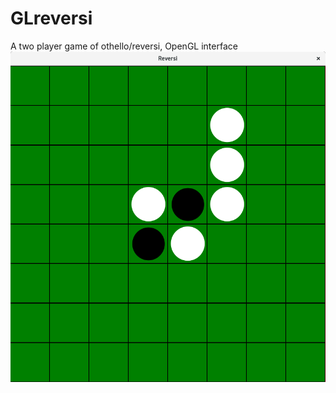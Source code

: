 # GLreversi
A two player game of othello/reversi, OpenGL interface
![My helpful screenshot](/images/board.png)
